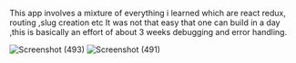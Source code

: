 This app involves a mixture of everything i learned which are react redux, routing ,slug creation etc
It was not that easy that one can build in a day ,this is basically an effort of about 3 weeks debugging and error handling.


![Screenshot (493)](https://github.com/user-attachments/assets/56383a80-9ca7-4ec1-8075-6fdb5a654cfb)
![Screenshot (491)](https://github.com/user-attachments/assets/da74f8d0-fef4-41d3-9a5b-23995091d01b)
